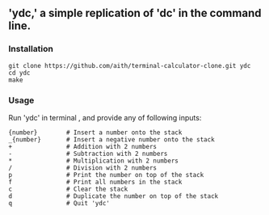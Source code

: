 ## 'ydc,' a simple replication of 'dc' in the command line.

### Installation
```
git clone https://github.com/aith/terminal-calculator-clone.git ydc
cd ydc
make
```
### Usage
Run 'ydc' in terminal , and provide any of following inputs:
```
{number}        # Insert a number onto the stack
_{number}       # Insert a negative number onto the stack
+               # Addition with 2 numbers
-               # Subtraction with 2 numbers
*               # Multiplication with 2 numbers
/               # Division with 2 numbers
p               # Print the number on top of the stack
f               # Print all numbers in the stack
c               # Clear the stack
d               # Duplicate the number on top of the stack
q               # Quit 'ydc'
```
